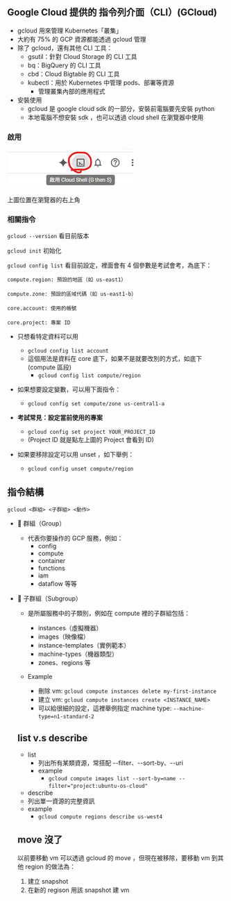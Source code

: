 ## Google Cloud 提供的 指令列介面（CLI）(GCloud)

- gcloud 用來管理 Kubernetes「叢集」
- 大約有 75% 的 GCP 資源都能透過 gcloud 管理
- 除了 gcloud，還有其他 CLI 工具：
  - gsutil：針對 Cloud Storage 的 CLI 工具
  - bq：BigQuery 的 CLI 工具
  - cbd：Cloud Bigtable 的 CLI 工具
  - kubectl：用於 Kubernetes 中管理 pods、部署等資源
    - 管理叢集內部的應用程式
- 安裝使用
  - gcloud 是 google cloud sdk 的一部分，安裝前電腦要先安裝 python
  - 本地電腦不想安裝 sdk ，也可以透過 cloud shell 在瀏覽器中使用

### 啟用


![image](img/1.png)



上圖位置在瀏覽器的右上角

### 相關指令

`gcloud --version`
看目前版本

`gcloud init`
初始化

`gcloud config list`
看目前設定，裡面會有 4 個參數是考試會考，為底下：

```
compute.region: 預設的地區（如 us-east1）

compute.zone: 預設的區域代碼（如 us-east1-b）

core.account: 使用的帳號

core.project: 專案 ID
```

- 只想看特定資料可以用
  - `gcloud config list account`
  - 這個用法是資料在 core 底下，如果不是就要改別的方式，如底下 (compute 區段)
    - `gcloud config list compute/region`
- 如果想要設定變數，可以用下面指令：
  - `gcloud config set compute/zone us-central1-a`


- **考試常見：設定當前使用的專案**
  - `gcloud config set project YOUR_PROJECT_ID`
  - (Project ID 就是點左上圖的 Project 會看到 ID)
- 如果要移除設定可以用 unset ，如下舉例：
  - `gcloud config unset compute/region`
 

## 指令結構
```
gcloud <群組> <子群組> <動作>
```

- 🔹 群組（Group）
  - 代表你要操作的 GCP 服務，例如：
    - config
    - compute
    - container
    - functions
    - iam
    - dataflow 等等
- 🔸 子群組（Subgroup）
  - 是所屬服務中的子類別，例如在 compute 裡的子群組包括：
    - instances（虛擬機器）
    - images（映像檔）
    - instance-templates（實例範本）
    - machine-types（機器類型）
    - zones、regions 等
   
  - Example
    -  刪除 vm: `gcloud compute instances delete my-first-instance`
    -  建立 vm: `gcloud compute instances create <INSTANCE_NAME>`
      - 可以給很細的設定，這裡舉例指定 machine type: `--machine-type=n1-standard-2`
   

  ## list v.s describe

  - list
    - 列出所有某類資源，常搭配 --filter、--sort-by、--uri
    - example
      - `gcloud compute images list --sort-by=name --filter="project:ubuntu-os-cloud"` 
  -  describe
    - 列出單一資源的完整資訊
    - example
      - `gcloud compute regions describe us-west4`
     
  ## move 沒了

  以前要移動 vm 可以透過 gcloud 的 move ，但現在被移除，要移動 vm 到其他 region 的做法為：
  1. 建立 snapshot
  2. 在新的 regison 用該 snapshot 建 vm
